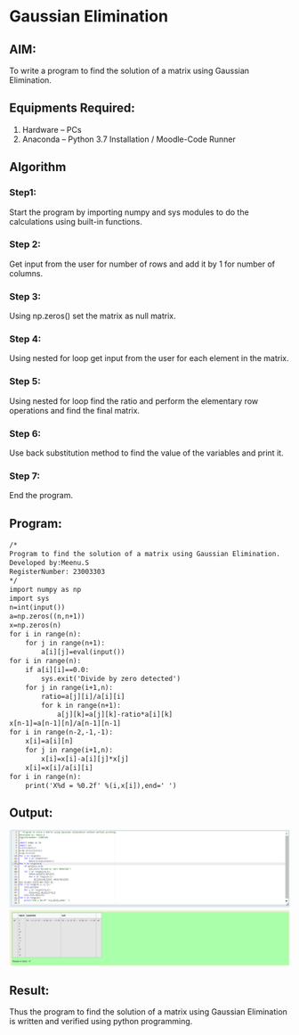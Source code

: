 # Gaussian Elimination

## AIM:
To write a program to find the solution of a matrix using Gaussian Elimination.

## Equipments Required:
1. Hardware – PCs
2. Anaconda – Python 3.7 Installation / Moodle-Code Runner

## Algorithm
### Step1:
Start the program by importing numpy and sys modules to do the calculations using built-in functions.
### Step 2:
Get input from the user for number of rows and add it by 1 for number of columns.

### Step 3:
Using np.zeros() set the matrix as null matrix.

### Step 4:
Using nested for loop get input from the user for each element in the matrix.

### Step 5:
Using nested for loop find the ratio and perform the elementary row operations and find the final matrix.

### Step 6:
Use back substitution method to find the value of the variables and print it.

### Step 7:
End the program.
 

## Program:
```
/*
Program to find the solution of a matrix using Gaussian Elimination.
Developed by:Meenu.S 
RegisterNumber: 23003303
*/
import numpy as np
import sys
n=int(input())
a=np.zeros((n,n+1))
x=np.zeros(n)
for i in range(n):
    for j in range(n+1):
        a[i][j]=eval(input())
for i in range(n):
    if a[i][i]==0.0:
        sys.exit('Divide by zero detected')
    for j in range(i+1,n):
        ratio=a[j][i]/a[i][i]
        for k in range(n+1):
            a[j][k]=a[j][k]-ratio*a[i][k]
x[n-1]=a[n-1][n]/a[n-1][n-1]
for i in range(n-2,-1,-1):
    x[i]=a[i][n]
    for j in range(i+1,n):
        x[i]=x[i]-a[i][j]*x[j]
    x[i]=x[i]/a[i][i]
for i in range(n):
    print('X%d = %0.2f' %(i,x[i]),end=' ')
```

## Output:
![Alt text](<exp-6 maths-1.png>)

## Result:
Thus the program to find the solution of a matrix using Gaussian Elimination is written and verified using python programming.

